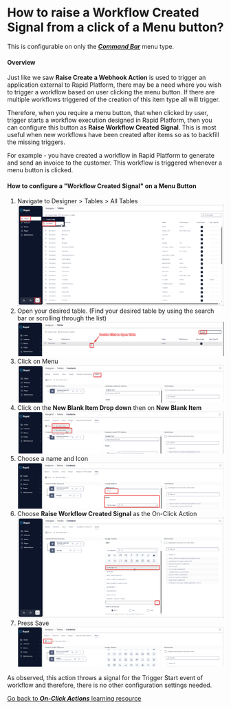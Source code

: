 # How to raise a Workflow Created Signal from a click of a Menu button?

This is configurable on only the ***[Command Bar](https://docs.rapidplatform.com/books/glossary/page/command-bar)*** menu type.

#### Overview

Just like we saw **Raise Create a Webhook Action** is used to trigger an application external to Rapid Platform, there may be a need where you wish to trigger a workflow based on user clicking the menu button. If there are multiple workflows triggered of the creation of this item type all will trigger.

Therefore, when you require a menu button, that when clicked by user, trigger starts a workflow execution designed in Rapid Platform, then you can configure this button as **Raise Workflow Created Signal**. This is most useful when new workflows have been created after items so as to backfill the missing triggers.

For example - you have created a workflow in Rapid Platform to generate and send an invoice to the customer. This workflow is triggered whenever a menu button is clicked.

#### How to configure a "Workflow Created Signal" on a Menu Button

1. Navigate to Designer &gt; Tables &gt; All Tables  
    ![image-1702254881217.png](./downloaded_image_1705285697655.png)
2. Open your desired table. (Find your desired table by using the search bar or scrolling through the list)  
    ![image-1702265202904.png](./downloaded_image_1705285698670.png)
3. Click on Menu  
    ![image-1702270949641.png](./downloaded_image_1705285699681.png)
4. Click on the **New Blank Item Drop down** then on **New Blank Item** ![image-1702271004715.png](./downloaded_image_1705285700695.png)
5. Choose a name and Icon  
    ![image-1702271084339.png](./downloaded_image_1705285701709.png)
6. Choose **Raise Workflow Created Signal** as the On-Click Action  
    ![image-1702271143878.png](./downloaded_image_1705285702735.png)
7. Press Save  
    ![image-1702273635024.png](./downloaded_image_1705285703753.png)

As observed, this action throws a signal for the Trigger Start event of workflow and therefore, there is no other configuration settings needed.

[Go back to ***On-Click Actions*** learning resource](https://docs.rapidplatform.com/books/experiences/page/how-to-set-on-click-action-for-a-menu-item "How to set On-Click Action for a menu item?")